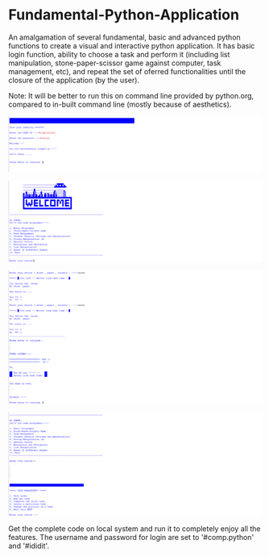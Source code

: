 # Fundamental-Python-Application
An amalgamation of several fundamental, basic and advanced python functions to create a visual and interactive python application. It has basic login function, ability to choose a task and perform it (including list manipulation, stone-paper-scissor game against computer, task management, etc), and repeat the set of oferred functionalities until the closure of the application (by the user).

Note: It will be better to run this on command line provided by python.org, compared to in-built command line (mostly because of aesthetics).

![Application Screenshot 1](https://github.com/gohil-jay/Fundamental-Python-Application/blob/main/screenshots/Screenshot-1.png?raw=true)

![Application Screenshot 1](https://github.com/gohil-jay/Fundamental-Python-Application/blob/main/screenshots/Screenshot-2.png?raw=true)

![Application Screenshot 1](https://github.com/gohil-jay/Fundamental-Python-Application/blob/main/screenshots/Screenshot-3.png?raw=true)

![Application Screenshot 1](https://github.com/gohil-jay/Fundamental-Python-Application/blob/main/screenshots/Screenshot-4.png?raw=true)

Get the complete code on local system and run it to completely enjoy all the features. The username and password for login are set to '#comp.python' and '#ididit'.
